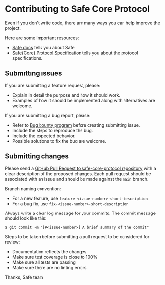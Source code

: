 # Contributing to Safe Core Protocol

Even if you don't write code, there are many ways you can help improve the project.

Here are some important resources:

  * [Safe docs](https://docs.safe.global) tells you about Safe
  * [Safe{Core} Protocol Specification](https://github.com/safe-global/safe-core-protocol-specs) tells you about the protocol specifications.

## Submitting issues

If you are submitting a feature request, please:

  * Explain in detail the purpose and how it should work.
  * Examples of how it should be implemented along with alternatives are welcome.

If you are submitting a bug report, please:
  * Refer to [Bug bounty program](https://docs.safe.global/safe-smart-account/security/bug-bounty-program) before creating submitting issue.
  * Include the steps to reproduce the bug.
  * Include the expected behavior.
  * Possible solutions to fix the bug are welcome.

## Submitting changes

Please send a [GitHub Pull Request to safe-core-protocol repository](https://github.com/safe-global/safe-core-protocol) with a clear description of the proposed changes. Each pull request should be associated with an issue and should be made against the `main` branch.

Branch naming convention:
    
- For a new feature, use `feature-<issue-number>-short-description`
- For a bug fix, use `fix-<issue-number>-short-description`

Always write a clear log message for your commits. The commit message should look like this:

    $ git commit -m "[#<issue-number>] A brief summary of the commit"

Steps to be taken before submitting a pull request to be considered for review:
- Documentation reflects the changes
- Make sure test coverage is close to 100%
- Make sure all tests are passing
- Make sure there are no linting errors

Thanks,
Safe team